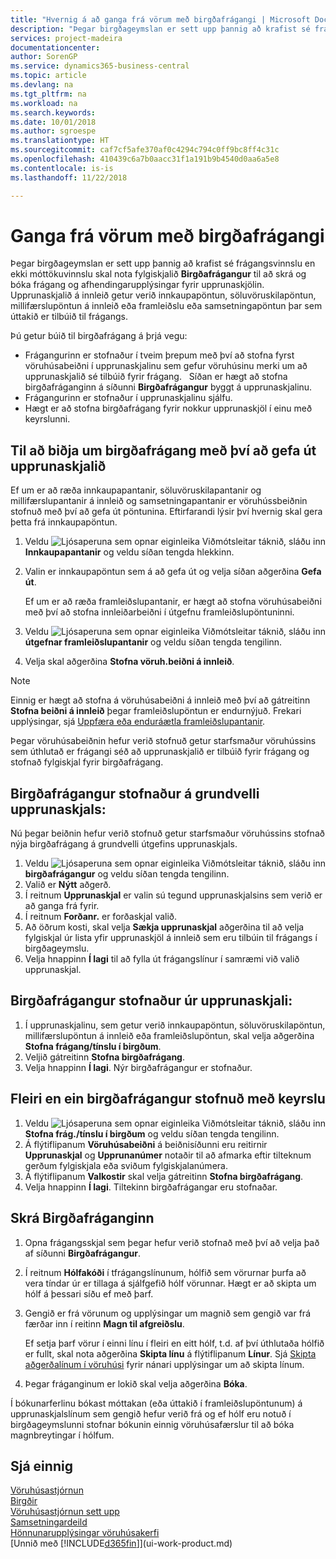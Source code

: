 ```yaml
---
title: "Hvernig á að ganga frá vörum með birgðafrágangi | Microsoft Docs"
description: "Þegar birgðageymslan er sett upp þannig að krafist sé frágangsvinnslu en ekki móttökuvinnslu skal nota fylgiskjalið **Birgðafrágangur** til að skrá og bóka frágang og afhendingarupplýsingar fyrir upprunaskjölin. Upprunaskjalið á innleið getur verið innkaupapöntun, söluvöruskilapöntun, millifærslupöntun á innleið eða framleiðslupöntun þar sem úttakið er tilbúið til frágangs."
services: project-madeira
documentationcenter: 
author: SorenGP
ms.service: dynamics365-business-central
ms.topic: article
ms.devlang: na
ms.tgt_pltfrm: na
ms.workload: na
ms.search.keywords: 
ms.date: 10/01/2018
ms.author: sgroespe
ms.translationtype: HT
ms.sourcegitcommit: caf7cf5afe370af0c4294c794c0ff9bc8ff4c31c
ms.openlocfilehash: 410439c6a7b0aacc31f1a191b9b4540d0aa6a5e8
ms.contentlocale: is-is
ms.lasthandoff: 11/22/2018

---
```

# <a name="put-items-away-with-inventory-put-aways"></a>Ganga frá vörum með birgðafrágangi
Þegar birgðageymslan er sett upp þannig að krafist sé frágangsvinnslu en ekki móttökuvinnslu skal nota fylgiskjalið **Birgðafrágangur** til að skrá og bóka frágang og afhendingarupplýsingar fyrir upprunaskjölin. Upprunaskjalið á innleið getur verið innkaupapöntun, söluvöruskilapöntun, millifærslupöntun á innleið eða framleiðslu eða samsetningapöntun þar sem úttakið er tilbúið til frágangs.  

Þú getur búið til birgðafrágang á þrjá vegu:  

- Frágangurinn er stofnaður í tveim þrepum með því að stofna fyrst vöruhúsabeiðni í upprunaskjalinu sem gefur vöruhúsinu merki um að upprunaskjalið sé tilbúið fyrir frágang.   Síðan er hægt að stofna birgðafráganginn á síðunni **Birgðafrágangur** byggt á upprunaskjalinu.  
- Frágangurinn er stofnaður í upprunaskjalinu sjálfu.  
- Hægt er að stofna birgðafrágang fyrir nokkur upprunaskjöl í einu með keyrslunni.  

## <a name="to-request-an-inventory-put-away-by-releasing-the-source-document"></a>Til að biðja um birgðafrágang með því að gefa út upprunaskjalið
Ef um er að ræða innkaupapantanir, söluvöruskilapantanir og millifærslupantanir á innleið og samsetningapantanir er vöruhússbeiðnin stofnuð með því að gefa út pöntunina. Eftirfarandi lýsir því hvernig skal gera þetta frá innkaupapöntun.  

1.  Veldu ![Ljósaperuna sem opnar eiginleika Viðmótsleitar](media/ui-search/search_small.png "Segðu mér hvað þú vilt gera") táknið, sláðu inn **Innkaupapantanir** og veldu síðan tengda hlekkinn.
2. Valin er innkaupapöntun sem á að gefa út og velja síðan aðgerðina **Gefa út**.  

    Ef um er að ræða framleiðslupantanir, er hægt að stofna vöruhúsabeiðni með því að stofna innleiðarbeiðni í útgefnu framleiðslupöntuninni.  
3.  Veldu ![Ljósaperuna sem opnar eiginleika Viðmótsleitar](media/ui-search/search_small.png "Segðu mér hvað þú vilt gera") táknið, sláðu inn **útgefnar framleiðslupantanir** og veldu síðan tengda tengilinn.  
4. Velja skal aðgerðina **Stofna vöruh.beiðni á innleið**.  

> [!NOTE]  
>  Einnig er hægt að stofna á vöruhúsabeiðni á innleið með því að gátreitinn **Stofna beiðni á innleið** þegar framleiðslupöntun er endurnýjuð. Frekari upplýsingar, sjá [Uppfæra eða enduráætla framleiðslupantanir](production-how-to-replan-refresh-production-orders.md).  

Þegar vöruhúsabeiðnin hefur verið stofnuð getur starfsmaður vöruhússins sem úthlutað er frágangi séð að upprunaskjalið er tilbúið fyrir frágang og stofnað fylgiskjal fyrir birgðafrágang.  

## <a name="to-create-an-inventory-put-away-based-on-the-source-document"></a>Birgðafrágangur stofnaður á grundvelli upprunaskjals:
Nú þegar beiðnin hefur verið stofnuð getur starfsmaður vöruhússins stofnað nýja birgðafrágang á grundvelli útgefins upprunaskjals.   
1.  Veldu ![Ljósaperuna sem opnar eiginleika Viðmótsleitar](media/ui-search/search_small.png "Segðu mér hvað þú vilt gera") táknið, sláðu inn **birgðafrágangur** og veldu síðan tengda tengilinn.  
2. Valið er **Nýtt** aðgerð.  
3. Í reitnum **Upprunaskjal** er valin sú tegund upprunaskjalsins sem verið er að ganga frá fyrir.  
4. Í reitnum **Forðanr.** er forðaskjal valið.  
5. Að öðrum kosti, skal velja **Sækja upprunaskjal** aðgerðina til að velja fylgiskjal úr lista yfir upprunaskjöl á innleið sem eru tilbúin til frágangs í birgðageymslu.  
6. Velja hnappinn **Í lagi** til að fylla út frágangslínur í samræmi við valið upprunaskjal.  

## <a name="to-create-an-inventory-put-away-from-the-source-document"></a>Birgðafrágangur stofnaður úr upprunaskjali:  
1.  Í upprunaskjalinu, sem getur verið innkaupapöntun, söluvöruskilapöntun, millifærslupöntun á innleið eða framleiðslupöntun, skal velja aðgerðina **Stofna frágang/tínslu í birgðum**.  
2. Veljið gátreitinn **Stofna birgðafrágang**.
3. Velja hnappinn **Í lagi**. Nýr birgðafrágangur er stofnaður.

## <a name="to-create-multiple-inventory-put-aways-with-a-batch-job"></a>Fleiri en ein birgðafrágangur stofnuð með keyrslu  
1.  Veldu ![Ljósaperuna sem opnar eiginleika Viðmótsleitar](media/ui-search/search_small.png "Segðu mér hvað þú vilt gera") táknið, sláðu inn **Stofna frág./tínslu í birgðum** og veldu síðan tengda tengilinn.  
2.  Á flýtiflipanum **Vöruhúsabeiðni** á beiðnisíðunni eru reitirnir **Upprunaskjal** og **Upprunanúmer** notaðir til að afmarka eftir tilteknum gerðum fylgiskjala eða sviðum fylgiskjalanúmera.  
3.  Á flýtiflipanum **Valkostir** skal velja gátreitinn **Stofna birgðafrágang**.
4.  Velja hnappinn **Í lagi**. Tiltekinn birgðafrágangar eru stofnaðar.

## <a name="to-record-the-inventory-put-away"></a>Skrá Birgðafráganginn  
1. Opna frágangsskjal sem þegar hefur verið stofnað með því að velja það af síðunni **Birgðafrágangur**.  
2. Í reitnum **Hólfakóði** í tfrágangslínunum, hólfið sem vörurnar þurfa að vera tíndar úr er tillaga á sjálfgefið hólf vörunnar. Hægt er að skipta um hólf á þessari síðu ef með þarf.  
3. Gengið er frá vörunum og upplýsingar um magnið sem gengið var frá færðar inn í reitinn **Magn til afgreiðslu**.

    Ef setja þarf vörur í einni línu í fleiri en eitt hólf, t.d. af því úthlutaða hólfið er fullt, skal nota aðgerðina **Skipta línu** á flýtiflipanum **Línur**. Sjá [Skipta aðgerðalínum í vöruhúsi](warehouse-how-to-split-warehouse-activity-lines.md) fyrir nánari upplýsingar um að skipta línum.  
4. Þegar fráganginum er lokið skal velja aðgerðina **Bóka**.  

Í bókunarferlinu bókast móttakan (eða úttakið í framleiðslupöntunum) á upprunaskjalslínum sem gengið hefur verið frá og ef hólf eru notuð í birgðageymslunni stofnar bókunin einnig vöruhúsafærslur til að bóka magnbreytingar í hólfum.

## <a name="see-also"></a>Sjá einnig  
[Vöruhúsastjórnun](warehouse-manage-warehouse.md)  
[Birgðir](inventory-manage-inventory.md)  
[Vöruhúsastjórnun sett upp](warehouse-setup-warehouse.md)     
[Samsetningardeild](assembly-assemble-items.md)    
[Hönnunarupplýsingar vöruhúsakerfi](design-details-warehouse-management.md)  
[Unnið með [!INCLUDE[d365fin](includes/d365fin_md.md)]](ui-work-product.md)  

